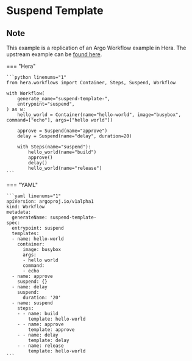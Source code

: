 # Suspend Template

## Note

This example is a replication of an Argo Workflow example in Hera.
The upstream example can be [found here](https://github.com/argoproj/argo-workflows/blob/main/examples/suspend-template.yaml).




=== "Hera"

    ```python linenums="1"
    from hera.workflows import Container, Steps, Suspend, Workflow

    with Workflow(
        generate_name="suspend-template-",
        entrypoint="suspend",
    ) as w:
        hello_world = Container(name="hello-world", image="busybox", command=["echo"], args=["hello world"])

        approve = Suspend(name="approve")
        delay = Suspend(name="delay", duration=20)

        with Steps(name="suspend"):
            hello_world(name="build")
            approve()
            delay()
            hello_world(name="release")
    ```

=== "YAML"

    ```yaml linenums="1"
    apiVersion: argoproj.io/v1alpha1
    kind: Workflow
    metadata:
      generateName: suspend-template-
    spec:
      entrypoint: suspend
      templates:
      - name: hello-world
        container:
          image: busybox
          args:
          - hello world
          command:
          - echo
      - name: approve
        suspend: {}
      - name: delay
        suspend:
          duration: '20'
      - name: suspend
        steps:
        - - name: build
            template: hello-world
        - - name: approve
            template: approve
        - - name: delay
            template: delay
        - - name: release
            template: hello-world
    ```

